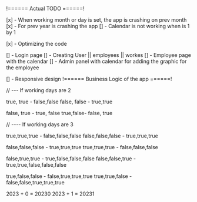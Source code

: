 !====== Actual TODO ======!

<!-- BUGS -->

[x] - When working month or day is set, the app is crashing on prev month
[x] - For prev year is crashing the app
[] - Calendar is not working when is 1 by 1
<!-- Code things -->

[x] - Optimizing the code

<!-- Pages -->

[] - Login page
[] - Creating User || employees || workes
[] - Employee page with the calendar
[] - Admin panel with calendar for adding the graphic for the employee

<!-- Design -->

[] - Responsive design
!====== Business Logic of the app ======!

// --- If working days are 2

<!-- This is for curr month -->

true, true - false,false
false, false - true,true

<!-- This is for next month -->

false, true - true, false
true,false- false, true

// ---- If working days are 3

<!-- This is for curr month -->

true,true,true - false,false,false
false,false,false - true,true,true

<!-- This is for next month -->

false,false,false - true,true,true
true,true,true - false,false,false

false,true,true - true,false,false,false
false,false,true - true,true,false,false,false

true,false,false - false,true,true,true
true,true,false - false,false,true,true,true

2023 + 0 = 20230
2023 + 1 = 20231